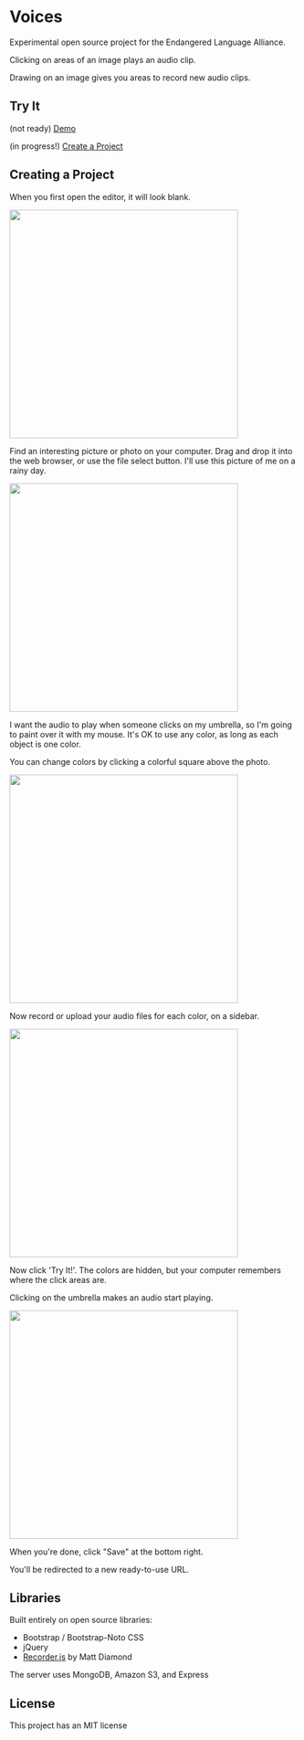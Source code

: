 # Voices

Experimental open source project for the Endangered Language Alliance.

Clicking on areas of an image plays an audio clip.

Drawing on an image gives you areas to record new audio clips.

## Try It

(not ready) <a href="http://slang-group.github.io/voices/demo.html">Demo</a>

(in progress!) <a href="http://slang-group.github.io/voices/create.html">Create a Project</a>

## Creating a Project

When you first open the editor, it will look blank.

<img src="https://raw.githubusercontent.com/slang-group/voices/gh-pages/demo/screenshots/1.png" width="400"/>

Find an interesting picture or photo on your computer. Drag and drop it into the web browser, or use the file select button.
I'll use this picture of me on a rainy day.

<img src="https://raw.githubusercontent.com/slang-group/voices/gh-pages/demo/screenshots/2.png" width="400"/>

I want the audio to play when someone clicks on my umbrella, so I'm going to paint over it
with my mouse. It's OK to use any color, as long as each object is one color.

You can change colors by clicking a colorful square above the photo.

<img src="https://raw.githubusercontent.com/slang-group/voices/gh-pages/demo/screenshots/3.png" width="400"/>

Now record or upload your audio files for each color, on a sidebar.

<img src="https://raw.githubusercontent.com/slang-group/voices/master/static/demo/screenshots/5.png" width="400"/>

Now click 'Try It!'. The colors are hidden, but your computer remembers where the click areas are.

Clicking on the umbrella makes an audio start playing.

<img src="https://raw.githubusercontent.com/slang-group/voices/gh-pages/demo/screenshots/4.png" width="400"/>

When you're done, click "Save" at the bottom right.

You'll be redirected to a new ready-to-use URL.

## Libraries

Built entirely on open source libraries:

* Bootstrap / Bootstrap-Noto CSS
* jQuery
* <a href="https://github.com/mattdiamond/Recorderjs">Recorder.js</a> by Matt Diamond

The server uses MongoDB, Amazon S3, and Express

## License

This project has an MIT license
